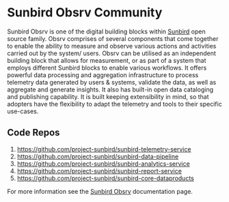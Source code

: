# Sunbird Obsrv Community

Sunbird Obsrv is one of the digital building blocks within [Sunbird](https://sunbird.org) open source family. Obsrv comprises of several components that come together to enable the ability to measure and observe various actions and activities carried out by the system/ users. Obsrv can be utilised as an independent building block that allows for measurement, or as part of a system that employs different Sunbird blocks to enable  various workflows. It offers powerful data processing and aggregation infrastructure to process telemetry data generated by users & systems, validate the data, as well as aggregate and generate insights. It also has built-in open data cataloging and publishing capability. It is built keeping extensibility in mind, so that adopters have the flexibility to adapt the telemetry and tools to their specific use-cases.

## Code Repos
1. https://github.com/project-sunbird/sunbird-telemetry-service
2. https://github.com/project-sunbird/sunbird-data-pipeline
3. https://github.com/project-sunbird/sunbird-analytics-service
4. https://github.com/project-sunbird/sunbird-report-service
5. https://github.com/project-sunbird/sunbird-core-dataproducts


For more information see the [Sunbird Obsrv](https://obsrv.sunbird.org) documentation page.
